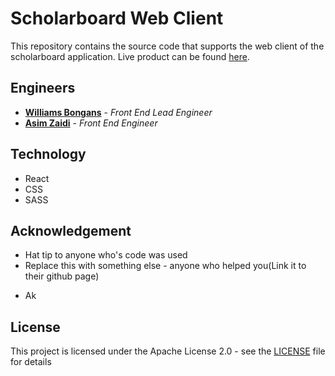 # Scholarboard Web Client

This repository contains the source code that supports the web client of the scholarboard application. Live product can be found <a href="https://scholar-board.herokuapp.com/">here</a>.

## Engineers
* **<a href= "https://github.com/will0101">Williams Bongans</a>** - *Front End Lead Engineer*
* **<a href= "https://github.com/AwesomeZaidi">Asim Zaidi</a>** - *Front End Engineer*


## Technology
* React 
* CSS
* SASS


## Acknowledgement

* Hat tip to anyone who's code was used
* Replace this with something else - anyone who helped you(Link it to their github page)


- Ak

## License
This project is licensed under the Apache License 2.0 - see the <a href="https://github.com/scholarship-dev/ScholarBoard-frontend/blob/master/LICENSE">LICENSE</a> file for details
